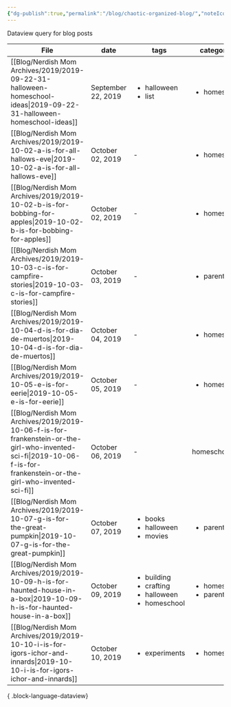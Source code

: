 ```yaml
---
{"dg-publish":true,"permalink":"/blog/chaotic-organized-blog/","noteIcon":""}
---
```


Dataview query for blog posts

| File                                                                                                                                                                     | date               | tags                                                                             | categories                                     |
| ------------------------------------------------------------------------------------------------------------------------------------------------------------------------ | ------------------ | -------------------------------------------------------------------------------- | ---------------------------------------------- |
| [[Blog/Nerdish Mom Archives/2019/2019-09-22-31-halloween-homeschool-ideas\|2019-09-22-31-halloween-homeschool-ideas]]                                                 | September 22, 2019 | <ul><li>halloween</li><li>list</li></ul>                                         | <ul><li>homeschool</li></ul>                   |
| [[Blog/Nerdish Mom Archives/2019/2019-10-02-a-is-for-all-hallows-eve\|2019-10-02-a-is-for-all-hallows-eve]]                                                           | October 02, 2019   | \-                                                                               | <ul><li>homeschool</li></ul>                   |
| [[Blog/Nerdish Mom Archives/2019/2019-10-02-b-is-for-bobbing-for-apples\|2019-10-02-b-is-for-bobbing-for-apples]]                                                     | October 02, 2019   | \-                                                                               | <ul><li>homeschool</li></ul>                   |
| [[Blog/Nerdish Mom Archives/2019/2019-10-03-c-is-for-campfire-stories\|2019-10-03-c-is-for-campfire-stories]]                                                         | October 03, 2019   | \-                                                                               | <ul><li>parenting</li></ul>                    |
| [[Blog/Nerdish Mom Archives/2019/2019-10-04-d-is-for-dia-de-muertos\|2019-10-04-d-is-for-dia-de-muertos]]                                                             | October 04, 2019   | \-                                                                               | <ul><li>homeschool</li></ul>                   |
| [[Blog/Nerdish Mom Archives/2019/2019-10-05-e-is-for-eerie\|2019-10-05-e-is-for-eerie]]                                                                               | October 05, 2019   | \-                                                                               | <ul><li>homeschool</li></ul>                   |
| [[Blog/Nerdish Mom Archives/2019/2019-10-06-f-is-for-frankenstein-or-the-girl-who-invented-sci-fi\|2019-10-06-f-is-for-frankenstein-or-the-girl-who-invented-sci-fi]] | October 06, 2019   | \-                                                                               | homeschool                                     |
| [[Blog/Nerdish Mom Archives/2019/2019-10-07-g-is-for-the-great-pumpkin\|2019-10-07-g-is-for-the-great-pumpkin]]                                                       | October 07, 2019   | <ul><li>books</li><li>halloween</li><li>movies</li></ul>                         | <ul><li>parenting</li></ul>                    |
| [[Blog/Nerdish Mom Archives/2019/2019-10-09-h-is-for-haunted-house-in-a-box\|2019-10-09-h-is-for-haunted-house-in-a-box]]                                             | October 09, 2019   | <ul><li>building</li><li>crafting</li><li>halloween</li><li>homeschool</li></ul> | <ul><li>homeschool</li><li>parenting</li></ul> |
| [[Blog/Nerdish Mom Archives/2019/2019-10-10-i-is-for-igors-ichor-and-innards\|2019-10-10-i-is-for-igors-ichor-and-innards]]                                           | October 10, 2019   | <ul><li>experiments</li></ul>                                                    | <ul><li>homeschool</li></ul>                   |

{ .block-language-dataview}